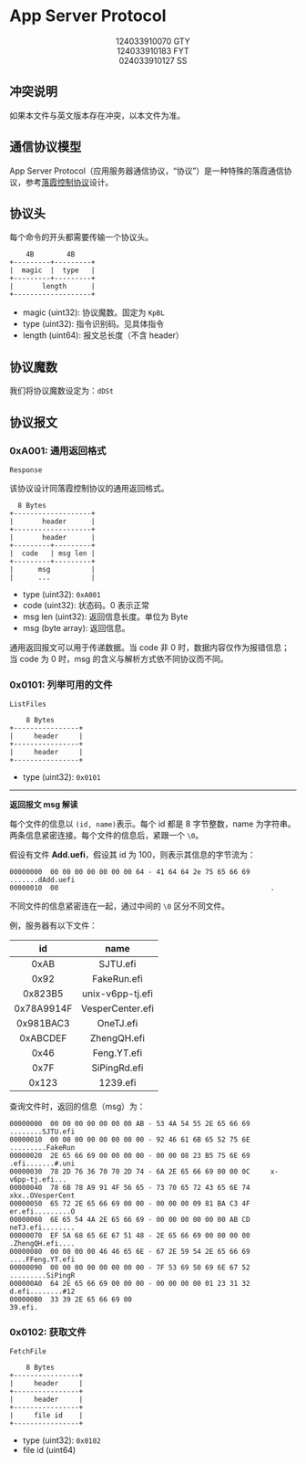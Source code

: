 # App Server Protocol

<center>124033910070 GTY</center>

<center>124033910183 FYT</center>

<center>024033910127 SS</center>

## 冲突说明

如果本文件与英文版本存在冲突，以本文件为准。

## 通信协议模型

App Server Protocol（应用服务器通信协议，“协议”）是一种特殊的落霞通信协议，参考[落霞控制协议](https://github.com/FlowerBlackG/vesper/blob/main/doc/vesper-control-protocol.md)设计。

## 协议头

每个命令的开头都需要传输一个协议头。

```
    4B        4B
+---------+---------+
|  magic  |  type   |
+---------+---------+
|       length      |
+-------------------+
```

* magic (uint32): 协议魔数。固定为 `KpBL`
* type (uint32): 指令识别码。见具体指令
* length (uint64): 报文总长度（不含 header）

## 协议魔数

我们将协议魔数设定为：`dDSt`

## 协议报文

### 0xA001: 通用返回格式

`Response`

该协议设计同落霞控制协议的通用返回格式。

```
  8 Bytes
+-------------------+
|       header      |
+-------------------+
|       header      |
+---------+---------+
|  code   | msg len |
+---------+---------+
|      msg          |
|      ...          |

```

* type (uint32): `0xA001`
* code (uint32): 状态码。0 表示正常
* msg len (uint32): 返回信息长度。单位为 Byte
* msg (byte array): 返回信息。

通用返回报文可以用于传递数据。当 code 非 0 时，数据内容仅作为报错信息；当 code 为 0 时，msg 的含义与解析方式依不同协议而不同。

### 0x0101: 列举可用的文件

`ListFiles`

```
    8 Bytes
+----------------+
|     header     |
+----------------+
|     header     |
+----------------+
```

* type (uint32): `0x0101`

---

**返回报文 msg 解读**

每个文件的信息以 `(id, name)`表示。每个 id 都是 8 字节整数，name 为字符串。两条信息紧密连接。每个文件的信息后，紧跟一个 `\0`。

假设有文件 **Add.uefi**，假设其 id 为 100，则表示其信息的字节流为：

```
00000000  00 00 00 00 00 00 00 64 - 41 64 64 2e 75 65 66 69     .......dAdd.uefi
00000010  00                                                    .
```

不同文件的信息紧密连在一起，通过中间的 `\0` 区分不同文件。

例，服务器有以下文件：

|     id     |       name       |
| :--------: | :--------------: |
|    0xAB    |     SJTU.efi     |
|    0x92    |   FakeRun.efi   |
|  0x823B5  | unix-v6pp-tj.efi |
| 0x78A9914F | VesperCenter.efi |
| 0x981BAC3 |    OneTJ.efi    |
|  0xABCDEF  |   ZhengQH.efi   |
|    0x46    |   Feng.YT.efi   |
|    0x7F    |   SiPingRd.efi   |
|   0x123   |     1239.efi     |

查询文件时，返回的信息（msg）为：

```
00000000  00 00 00 00 00 00 00 AB - 53 4A 54 55 2E 65 66 69     ........SJTU.efi
00000010  00 00 00 00 00 00 00 00 - 92 46 61 6B 65 52 75 6E     .........FakeRun
00000020  2E 65 66 69 00 00 00 00 - 00 00 08 23 B5 75 6E 69     .efi.......#.uni
00000030  78 2D 76 36 70 70 2D 74 - 6A 2E 65 66 69 00 00 0C     x-v6pp-tj.efi...
00000040  78 6B 78 A9 91 4F 56 65 - 73 70 65 72 43 65 6E 74     xkx..OVesperCent
00000050  65 72 2E 65 66 69 00 00 - 00 00 00 09 81 BA C3 4F     er.efi.........O
00000060  6E 65 54 4A 2E 65 66 69 - 00 00 00 00 00 00 AB CD     neTJ.efi........
00000070  EF 5A 68 65 6E 67 51 48 - 2E 65 66 69 00 00 00 00     .ZhengQH.efi....
00000080  00 00 00 00 46 46 65 6E - 67 2E 59 54 2E 65 66 69     ....FFeng.YT.efi
00000090  00 00 00 00 00 00 00 00 - 7F 53 69 50 69 6E 67 52     .........SiPingR
000000A0  64 2E 65 66 69 00 00 00 - 00 00 00 00 01 23 31 32     d.efi........#12
000000B0  33 39 2E 65 66 69 00                                  39.efi.
```

### 0x0102: 获取文件

`FetchFile`

```
    8 Bytes
+----------------+
|     header     |
+----------------+
|     header     |
+----------------+
|     file id    |
+----------------+
```

* type (uint32): `0x0102`
* file id (uint64)
